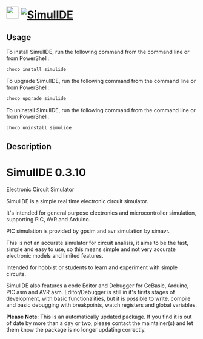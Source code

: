 ﻿# <img src="https://cdn.jsdelivr.net/gh/mkevenaar/chocolatey-packages@ab172920222bd8bb7e28a2f579b5e5d7e08de895/icons/simulide.png" width="32" height="32"/> [![SimulIDE](https://img.shields.io/chocolatey/v/simulide.svg?label=SimulIDE)](https://chocolatey.org/packages/simulide)

## Usage
To install SimulIDE, run the following command from the command line or from PowerShell:
```powershell
choco install simulide
```

To upgrade SimulIDE, run the following command from the command line or from PowerShell:
```powershell
choco upgrade simulide
```

To uninstall SimulIDE, run the following command from the command line or from PowerShell:
```powershell
choco uninstall simulide
```

## Description
# SimulIDE 0.3.10

Electronic Circuit Simulator

SimulIDE is a simple real time electronic circuit simulator.

It's intended for general purpose electronics and microcontroller simulation, supporting PIC, AVR and Arduino.

PIC simulation is provided by gpsim and avr simulation by simavr.

This is not an accurate simulator for circuit analisis, it aims to be the fast, simple and easy to use, so this means simple and not very accurate electronic models and limited features.

Intended for hobbist or students to learn and experiment with simple circuits.


SimulIDE also features a code Editor and Debugger for GcBasic, Arduino, PIC asm and AVR asm.
Editor/Debugger is still in it's firsts stages of development, with basic functionalities, but it is possible to write, compile and basic debugging with breakpoints, watch registers and global variables.

**Please Note**: This is an automatically updated package. If you find it is
out of date by more than a day or two, please contact the maintainer(s) and
let them know the package is no longer updating correctly.

